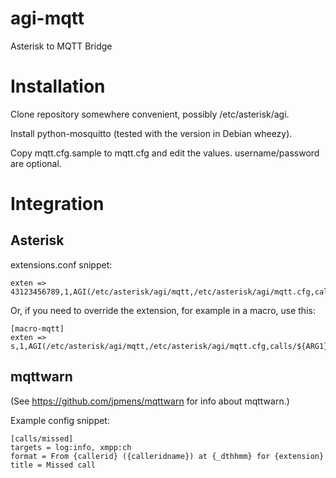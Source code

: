 agi-mqtt
========

Asterisk to MQTT Bridge

Installation
============

Clone repository somewhere convenient, possibly /etc/asterisk/agi.

Install python-mosquitto (tested with the version in Debian wheezy).

Copy mqtt.cfg.sample to mqtt.cfg and edit the values. username/password are optional.


Integration
===========

Asterisk
--------

extensions.conf snippet:

```
exten => 43123456789,1,AGI(/etc/asterisk/agi/mqtt,/etc/asterisk/agi/mqtt.cfg,calls/${ARG1})
```

Or, if you need to override the extension, for example in a macro, use this:

```
[macro-mqtt]
exten => s,1,AGI(/etc/asterisk/agi/mqtt,/etc/asterisk/agi/mqtt.cfg,calls/${ARG1},${ARG2})
```

mqttwarn
--------

(See https://github.com/jpmens/mqttwarn for info about mqttwarn.)

Example config snippet:
```
[calls/missed]
targets = log:info, xmpp:ch
format = From {callerid} ({calleridname}) at {_dthhmm} for {extension}
title = Missed call
```

